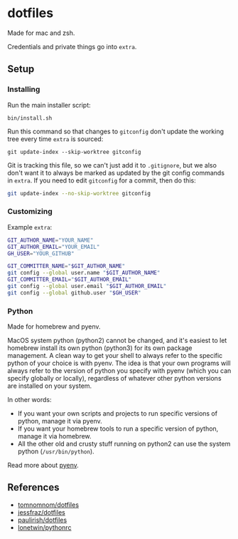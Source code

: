 # dotfiles

Made for mac and zsh.

Credentials and private things go into `extra`.

## Setup

### Installing

Run the main installer script:

```
bin/install.sh
```

Run this command so that changes to `gitconfig` don't update the working tree every time `extra` is sourced:

```
git update-index --skip-worktree gitconfig
```

Git is tracking this file, so we can't just add it to `.gitignore`, but we also don't want it to always be marked as
updated by the git config commands in `extra`. If you need to edit `gitconfig` for a commit, then do this:

```bash
git update-index --no-skip-worktree gitconfig
```

### Customizing

Example `extra`:

```bash
GIT_AUTHOR_NAME="YOUR_NAME"
GIT_AUTHOR_EMAIL="YOUR_EMAIL"
GH_USER="YOUR_GITHUB"

GIT_COMMITTER_NAME="$GIT_AUTHOR_NAME"
git config --global user.name "$GIT_AUTHOR_NAME"
GIT_COMMITTER_EMAIL="$GIT_AUTHOR_EMAIL"
git config --global user.email "$GIT_AUTHOR_EMAIL"
git config --global github.user "$GH_USER"
```

### Python

Made for homebrew and pyenv.

MacOS system python (python2) cannot be changed, and it's easiest to let homebrew install its own python (python3) for
its own package management. A clean way to get your shell to always refer to the specific python of your choice is with
pyenv. The idea is that your own programs will always refer to the version of python you specify with pyenv (which you
can specify globally or locally), regardless of whatever other python versions are installed on your system.

In other words:

* If you want your own scripts and projects to run specific versions of python, manage it via pyenv.
* If you want your homebrew tools to run a specific version of python, manage it via homebrew.
* All the other old and crusty stuff running on python2 can use the system python (`/usr/bin/python`).

Read more about [pyenv](https://github.com/pyenv/pyenv).

## References

* [tomnomnom/dotfiles](https://github.com/tomnomnom/dotfiles)
* [jessfraz/dotfiles](https://github.com/jessfraz/dotfiles)
* [paulirish/dotfiles](https://github.com/paulirish/dotfiles)
* [lonetwin/pythonrc](https://github.com/lonetwin/pythonrc)